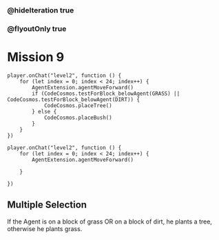 ### @hideIteration true
### @flyoutOnly true
# Mission 9

```blocks
player.onChat("level2", function () {
    for (let index = 0; index < 24; index++) {
        AgentExtension.agentMoveForward()
        if (CodeCosmos.testForBlock_belowAgent(GRASS) || CodeCosmos.testForBlock_belowAgent(DIRT)) {
            CodeCosmos.placeTree()
        } else {
            CodeCosmos.placeBush()
        }
    }
})
```

```template
player.onChat("level2", function () {
    for (let index = 0; index < 24; index++) {
        AgentExtension.agentMoveForward()
        
    }

})
```

## Multiple Selection
If the Agent is on a block of grass OR on a block of dirt, he plants a tree, otherwise he plants grass.